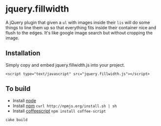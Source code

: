 # jquery.fillwidth

A jQuery plugin that given a `ul` with images inside their `lis` will do some things to line them up
so that everything fits inside their container nice and flush to the edges. It's like google image
search but without cropping the image.

## Installation

Simply copy and embed jquery.fillwidth.js into your project.

    <script type="text/javascript" src="jquery.fillwidth.js"></script>

## To build

* Install [node](https://github.com/joyent/node/wiki/Installation)
* Install [npm](http://npmjs.org/) `curl http://npmjs.org/install.sh | sh`
* Install [coffeescript](http://jashkenas.github.com/coffee-script/) `npm install coffee-script`

````
cake build
````